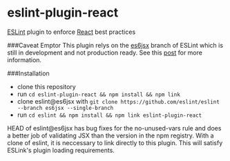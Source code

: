 eslint-plugin-react
===
[ESLint](http://eslint.org) plugin to enforce [React](http://facebook.github.io/react/) best practices

###Caveat Emptor
This plugin relys on the [es6jsx](https://github.com/eslint/eslint/tree/es6jsx) branch of ESLint which is still in development and not production ready. See this [post](http://eslint.org/blog/2014/11/es6-jsx-support/) for more information.

###Installation
* clone this repository
* run `cd eslint-plugin-react && npm install && npm link`
* clone eslint@es6jsx with `git clone https://github.com/eslint/eslint --branch es6jsx --single-branch`
* run `cd eslint && npm install && npm link eslint-plugin-react`

HEAD of eslint@es6jsx has bug fixes for the no-unused-vars rule and does a better job of validating JSX than the version in the npm registry. With a clone of eslint, it is neccessary to link directly to this plugin. This will satisfy ESLink's plugin loading requirements.
